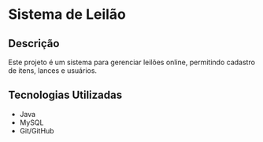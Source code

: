 # Sistema de Leilão
## Descrição
Este projeto é um sistema para gerenciar leilões online, permitindo cadastro de itens, lances e usuários.  
## Tecnologias Utilizadas
- Java
- MySQL
- Git/GitHub
